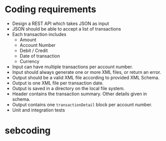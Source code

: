 # Coding requirements

- Design a REST API which takes JSON as input
- JSON should be able to accept a list of transactions
- Each transaction includes
    - Amount
    - Account Number
    - Debit / Credit
    - Date of transaction
    - Currency
- Input can have multiple transactions per account number.
- Input should always generate one or more XML files, or return an error.
- Output should be a valid XML file according to provided XML Schema.
- Output is one XML file per transaction date.
- Output is saved in a directory on the local file system.
- Header contains the transaction summary. Other details given in schema.
- Output contains one `transactionDetail` block per account number.
- Unit and integration tests
# sebcoding
